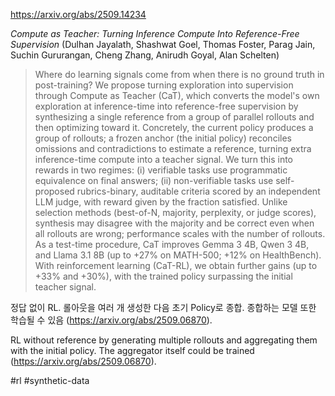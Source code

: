 https://arxiv.org/abs/2509.14234

*Compute as Teacher: Turning Inference Compute Into Reference-Free Supervision* (Dulhan Jayalath, Shashwat Goel, Thomas Foster, Parag Jain, Suchin Gururangan, Cheng Zhang, Anirudh Goyal, Alan Schelten)

> Where do learning signals come from when there is no ground truth in post-training? We propose turning exploration into supervision through Compute as Teacher (CaT), which converts the model's own exploration at inference-time into reference-free supervision by synthesizing a single reference from a group of parallel rollouts and then optimizing toward it. Concretely, the current policy produces a group of rollouts; a frozen anchor (the initial policy) reconciles omissions and contradictions to estimate a reference, turning extra inference-time compute into a teacher signal. We turn this into rewards in two regimes: (i) verifiable tasks use programmatic equivalence on final answers; (ii) non-verifiable tasks use self-proposed rubrics-binary, auditable criteria scored by an independent LLM judge, with reward given by the fraction satisfied. Unlike selection methods (best-of-N, majority, perplexity, or judge scores), synthesis may disagree with the majority and be correct even when all rollouts are wrong; performance scales with the number of rollouts. As a test-time procedure, CaT improves Gemma 3 4B, Qwen 3 4B, and Llama 3.1 8B (up to +27% on MATH-500; +12% on HealthBench). With reinforcement learning (CaT-RL), we obtain further gains (up to +33% and +30%), with the trained policy surpassing the initial teacher signal.

정답 없이 RL. 롤아웃을 여러 개 생성한 다음 초기 Policy로 종합. 종합하는 모델 또한 학습될 수 있음 (https://arxiv.org/abs/2509.06870).

RL without reference by generating multiple rollouts and aggregating them with the initial policy. The aggregator itself could be trained (https://arxiv.org/abs/2509.06870).

#rl #synthetic-data 
